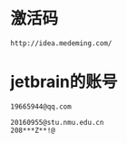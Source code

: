 # 激活码

	http://idea.medeming.com/


#  jetbrain的账号

	19665944@qq.com
	
	20160955@stu.nmu.edu.cn
	208***Z**!@